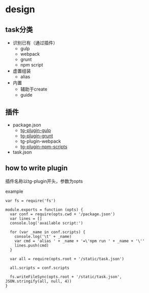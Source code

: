 # design

## task分类

- 识别已有（通过插件）
  - gulp
  - webpack
  - grunt
  - npm script
- 虚置组装
  - alias
- 内置
  - 辅助于create
  - guide
  
## 插件

- package.json
  - [tg-plugin-gulp](https://github.com/taskgui/tg-plugin-gulp)
  - [tg-plugin-grunt](https://github.com/taskgui/tg-plugin-grunt)
  - tg-plugin-webpack
  - [tg-plugin-npm-scripts](https://github.com/taskgui/tg-plugin-npm-scripts)
- task.json

## how to write plugin

插件名称以tg-plugin开头，参数为opts

example

```
var fs = require('fs')

module.exports = function (opts) {
  var conf = require(opts.cwd + '/package.json')
  var lines = []
  console.log('available script:')

  for (var _name in conf.scripts) {
    console.log('\t' + _name)
    var cmd = 'alias ' + _name + '=\'npm run ' + _name + '\''
    lines.push(cmd)
  }
  
  var all = require(opts.root + '/static/task.json')
  
  all.scripts = conf.scripts
  
  fs.writeFileSync(opts.root + '/static/task.json',  JSON.stringify(all, null, 4))
}

```
